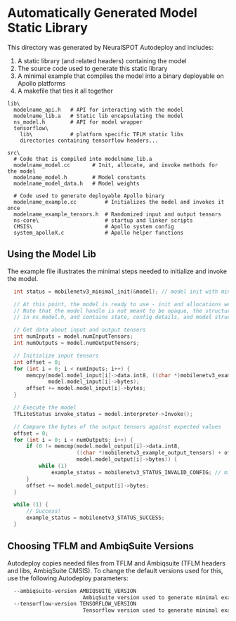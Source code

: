 # Automatically Generated Model Static Library
This directory was generated by NeuralSPOT Autodeploy and includes:
1. A static library (and related headers) containing the model
2. The source code used to generate this static library
3. A minimal example that compiles the model into a binary deployable on Apollo platforms
4. A makefile that ties it all together

```
lib\
  modelname_api.h   # API for interacting with the model
  modelname_lib.a   # Static lib encapsulating the model
  ns_model.h        # API for model wrapper
  tensorflow\      
    lib\            # platform specific TFLM static libs
    directories containing tensorflow headers...

src\
  # Code that is compiled into modelname_lib.a
  modelname_model.cc       # Init, allocate, and invoke methods for the model 
  modelname_model.h        # Model constants
  modelname_model_data.h   # Model weights

  # Code used to generate deployable Apollo binary
  modelname_example.cc         # Initializes the model and invokes it once
  modelname_example_tensors.h  # Randomized input and output tensors
  ns-core\                     # startup and linker scripts
  CMSIS\                       # Apollo system config
  system_apolloX.c             # Apollo helper functions
```

  ## Using the Model Lib
  The example file illustrates the minimal steps needed to initialize and 
  invoke the model.

  ```c
    int status = mobilenetv3_minimal_init(&model); // model init with minimal defaults

    // At this point, the model is ready to use - init and allocations were successful
    // Note that the model handle is not meant to be opaque, the structure is defined
    // in ns_model.h, and contains state, config details, and model structure information

    // Get data about input and output tensors
    int numInputs = model.numInputTensors;
    int numOutputs = model.numOutputTensors;

    // Initialize input tensors
    int offset = 0;
    for (int i = 0; i < numInputs; i++) {
        memcpy(model.model_input[i]->data.int8, ((char *)mobilenetv3_example_input_tensors) + offset,
               model.model_input[i]->bytes);
        offset += model.model_input[i]->bytes;
    }

    // Execute the model
    TfLiteStatus invoke_status = model.interpreter->Invoke();

    // Compare the bytes of the output tensors against expected values
    offset = 0;
    for (int i = 0; i < numOutputs; i++) {
        if (0 != memcmp(model.model_output[i]->data.int8,
                        ((char *)mobilenetv3_example_output_tensors) + offset,
                        model.model_output[i]->bytes)) {
            while (1)
                example_status = mobilenetv3_STATUS_INVALID_CONFIG; // miscompare, so hang
        }
        offset += model.model_output[i]->bytes;
    }

    while (1) {
        // Success!
        example_status = mobilenetv3_STATUS_SUCCESS;
    }
```

## Choosing TFLM and AmbiqSuite Versions
Autodeploy copies needed files from TFLM and Ambiqsuite (TFLM headers and libs, AmbiqSuite CMSIS). To change the default versions used for this, use the following Autodeploy parameters:

```bash
  --ambiqsuite-version AMBIQSUITE_VERSION
                        AmbiqSuite version used to generate minimal example (default: Apollo510_SDK3_2024_09_14)
  --tensorflow-version TENSORFLOW_VERSION
                        Tensorflow version used to generate minimal example (default: Oct_08_2024_e86d97b6)
```

